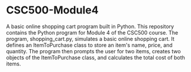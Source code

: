 # CSC500-Module4
A basic online shopping cart program built in Python.
This repository contains the Python program for Module 4 of the CSC500 course. The program, shopping_cart.py, simulates a basic online shopping cart. It defines an ItemToPurchase class to store an item's name, price, and quantity. The program then prompts the user for two items, creates two objects of the ItemToPurchase class, and calculates the total cost of both items.
